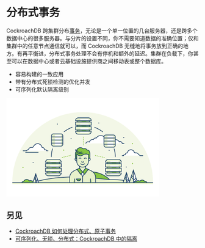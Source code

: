 # 分布式事务

CockroachDB 跨集群分布[事务](transactions.md)，无论是一个单一位置的几台服务器，还是跨多个数据中心的很多服务器。与分片的设置不同，你不需要知道数据的准确位置；仅和集群中的任意节点通信就可以，而 CockroachDB 无缝地将事务放到正确的地方。有再平衡进，分布式事务处理不会有停机和额外的延迟。集群在负载下，你甚至可以在数据中心或者云基础设施提供商之间移动表或整个数据库。

-   容易构建的一致应用
-   带有分布式死锁检测的优化并发
-   可序列化默认隔离级别

<img src='../images/2distributed-transactions.png' alt="Distributed transactions in CockroachDB" style="width: 400px" />

## 另见

- [CockroachDB 如何处理分布式、原子事务](https://www.cockroachlabs.com/blog/how-cockroachdb-distributes-atomic-transactions/)
- [可序列化、无锁、分布式：CockroachDB 中的隔离](https://www.cockroachlabs.com/blog/serializable-lockless-distributed-isolation-cockroachdb/)

